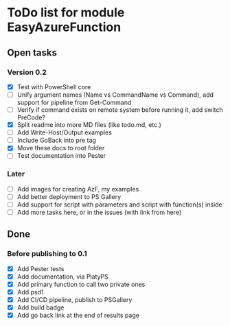 # ToDo list for module EasyAzureFunction

## Open tasks

### Version 0.2

- [x] Test with PowerShell core
- [ ] Unify argument names (Name vs CommandName vs Command), add support for pipeline from Get-Command
- [ ] Verify if command exists on remote system before running it, add switch PreCode?
- [x] Split readme into more MD files (like todo.md, etc.)
- [ ] Add Write-Host/Output examples
- [ ] Include GoBack into pre tag
- [x] Move these docs to root folder
- [ ] Test documentation into Pester

### Later

- [ ] Add images for creating AzF, my examples
- [ ] Add better deployment to PS Gallery
- [ ] Add support for script with parameters and script with function(s) inside
- [ ] Add more tasks here, or in the issues (with link from here)

## Done

### Before publishing to 0.1

- [x] Add Pester tests
- [x] Add documentation, via PlatyPS
- [x] Add primary function to call two private ones
- [x] Add psd1
- [x] Add CI/CD pipeline, publish to PSGallery
- [x] Add build badge
- [x] Add go back link at the end of results page
